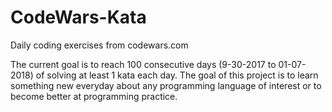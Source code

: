 # CodeWars-Kata
Daily coding exercises from codewars.com

The current goal is to reach 100 consecutive days (9-30-2017 to 01-07-2018) of solving at least 1 kata each day.
The goal of this project is to learn something new everyday about any programming language of interest or to become better at programming practice.
